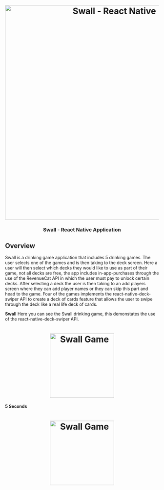 <h1 align="center">
<img
		width="700"
		alt="Swall - React Native"
		src="https://github.com/RKC105/SwallProject/blob/master/screenshots/Swall%20Feature%20Graphics.png">
</h1>
<h3 align="center">
	Swall - React Native Application
</h3>

## Overview
Swall is a drinking game application that includes 5 drinking games. The user selects one of the games and is then taking to the deck screen. Here a user will then select which decks they would like to use as part of their game, not all decks are free, the app includes in-app-purchases through the use of the RevenueCat API in which the user must pay to unlock certain decks. After selecting a deck the user is then taking to an add players screen where they can add player names or they can skip this part and head to the game. Four of the games implements the react-native-deck-swiper API to create a deck of cards feature that allows the user to swipe through the deck like a real life deck of cards. 

**Swall**
Here you can see the Swall drinking game, this demonstates the use of the react-native-deck-swiper API.
<h1 align="center">
<img width="210" alt="Swall Game"src="https://github.com/RKC105/SwallProject/blob/master/screenshots/swallGame.gif">
</h1>

**5 Seconds**
<h1 align="center">
<img width="210" alt="Swall Game"src="https://github.com/RKC105/SwallProject/blob/master/screenshots/fiveSecondsGame.gif">
</h1>



